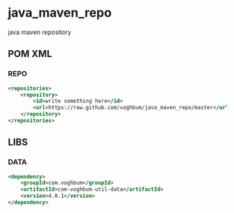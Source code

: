 # java_maven_repo
java maven repository

## POM XML

### REPO

```xml
<repositories>
 	<repository>
		<id>write something here</id>
		<url>https://raw.github.com/voghbum/java_maven_repo/master</url>
	</repository>
</repositories>
```

## LIBS
### DATA

```xml
<dependency>
	<groupId>com.voghbum</groupId>
	<artifactId>com-voghbum-util-data</artifactId>
	<version>4.0.1</version>
</dependency>
```
  

